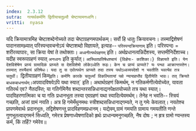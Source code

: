 ```yaml
---
index:  2.3.12
sutra:  गत्यर्थकर्मणि द्वितीयाचतुथ्र्यौ चेष्टायामनध्वनि।
vritti:  nyasa
---
```


यदि क्रियामात्रमिह चेष्टाशब्देनोच्यते तदा चेष्टाग्रहणमपार्थकम्। सर्वो हि धातुः क्रियावचनः। तस्माद्विशेषणं पादानसामथ्र्यात् परिस्पन्दवचनोऽयं चेष्टाशब्दो विज्ञायते, इत्याह-- `परिस्पन्दक्रियाणाम्` इति। परिस्पन्दः = शरीरव्यापारः, सा क्रिया येषां ते तथोक्ताः। 
`अध्वनीत्यर्थग्रहणम्` इति। अर्थप्रधानत्वन्निर्देशस्य, सप्तमीनिर्देशाच्च। यदीह स्वरूपग्रहणं स्यात् `अनध्वनः` इति कुर्यात्। `आस्थितप्रतिषेधश्चायं {विज्ञेयः- काशिका।} विज्ञायते इति। येन देशविशेषेण प्राप्यं ग्रामादिकं प्राप्यते स देशविशेषो लोकेऽध्वेति रूढः। केन च प्राप्यं प्राप्यते? यः पन्था आक्रान्तस्तेन। तस्मात् तस्यैवायं प्रतिषेधः। यदा तु स एवोत्पथेन प्राप्यते तदा तस्य पथोऽध्वव्यपदेशो न भवतीति भवत्येव तत्र चतुर्थी। `द्वितीयाग्रहणं किम्` इति। कर्मणि कारके चतुर्थ्यां विकल्पितायां पक्षे न्यायप्राप्तैव द्वितीयेति भावः। तत् क्रियते बाधकबाधनार्थम्। `अपवादविषयेऽपि यथा स्यात्` इति। अथार्थग्रहणं किमर्थम्, न गतिकर्मणीत्येवोच्येत, यावता गतिरर्थ एव? नैतदस्ति; या गतिर्गमिनैव शब्दान्तरसन्निधानाद्यनपेक्षतयोच्यते तत्र यथा स्यात्। पादविहरणात्मिका च या गतिः प्रधानभूता तस्या एवग्रहणं यथा स्यादित्येवमर्थम्। तेनेह न भवति-- स्त्रियं गच्छति, अजां ग्रामं नयति। अत्र हि गमेमँथुनमथः स्त्रीशब्दसन्निधानाद्गम्यते, न तु गमेः केवलात्। नयतेश्च प्रापणमेवार्थः प्रदानभूतः, तद्विशेषणन्तु प्रादविहणमप्रधानम्। यद्येवम्,ग्रामं गमयति ग्रामाय गमयतीति णन्ते गुणभूतत्वाद्गमर्न सिध्यति, गमेरत्र प्रेषणाध्येषणादिको ह्रर्थः प्राधान्यमनुगच्छति, नैष दोषः ; न ह्रत्र ग्रामो ण्यन्तस्य कर्म, किं तर्हि? गमेरेव॥
